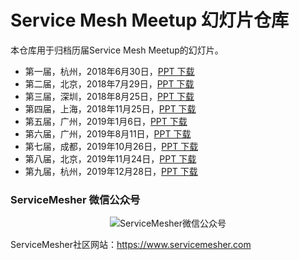 # Service Mesh Meetup 幻灯片仓库

本仓库用于归档历届Service Mesh Meetup的幻灯片。

- 第一届，杭州，2018年6月30日，[PPT 下载](2018/06/hangzhou)
- 第二届，北京，2018年7月29日，[PPT 下载](2018/07/beijing)
- 第三届，深圳，2018年8月25日，[PPT 下载](2018/08/shenzhen)
- 第四届，上海，2018年11月25日，[PPT 下载](2018/11/shanghai)
- 第五届，广州，2019年1月6日，[PPT 下载](2019/01/guangzhou)
- 第六届，广州，2019年8月11日，[PPT 下载](2019/08/guangzhou)
- 第七届，成都，2019年10月26日，[PPT 下载](2019/10/chengdu)
- 第八届，北京，2019年11月24日，[PPT 下载](2019/11/beijing)
- 第九届，杭州，2019年12月28日，[PPT 下载](2019/12/hangzhou)

### ServiceMesher 微信公众号

<p align="center">
<img src="https://ws4.sinaimg.cn/large/0069RVTdgy1ftv53rzfshj309k09k3yg.jpg" alt="ServiceMesher微信公众号"/>
</p>

ServiceMesher社区网站：https://www.servicemesher.com